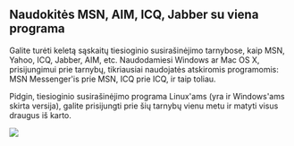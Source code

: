 

<div id="corps">

<h2>Naudokit&#279;s MSN, AIM, ICQ, Jabber su viena programa</h2>

Galite tur&#279;ti kelet&#261; s&#261;skait&#371; tiesioginio susira&#353;in&#279;jimo tarnybose, kaip MSN, Yahoo, ICQ, Jabber, AIM, etc. Naudodamiesi Windows ar Mac OS X, prisijungimui prie tarnyb&#371;, tikriausiai naudojat&#279;s atskiromis programomis: MSN Messenger'is prie MSN, ICQ prie ICQ, ir taip toliau.

Pidgin, tiesioginio susira&#353;in&#279;jimo programa Linux'ams (yra 
ir Windows'ams skirta versija), galite prisijungti prie &#353;i&#371; 
tarnyb&#371; vienu metu ir matyti visus draugus i&#353; karto.

<img src="Images/gaim_im_services.png" />

</div>  

